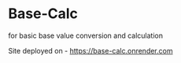 # Base-Calc
for basic base value conversion and calculation

Site deployed on - https://base-calc.onrender.com
